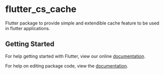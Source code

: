 # flutter_cs_cache

Flutter package to provide simple and extendible cache feature to be used in flutter applications.

## Getting Started

For help getting started with Flutter, view our online [documentation](https://flutter.io/).

For help on editing package code, view the [documentation](https://flutter.io/developing-packages/).
